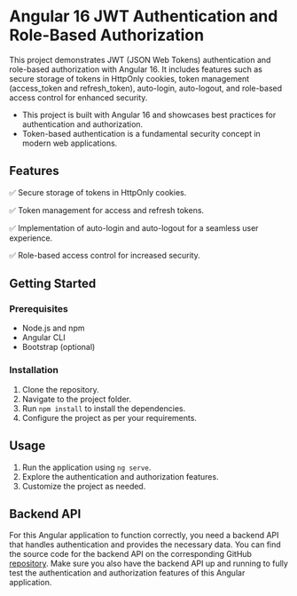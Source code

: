 # Angular 16 JWT Authentication and Role-Based Authorization

This project demonstrates JWT (JSON Web Tokens) authentication and role-based authorization with Angular 16. It includes features such as secure storage of tokens in HttpOnly cookies, token management (access_token and refresh_token), auto-login, auto-logout, and role-based access control for enhanced security.
- This project is built with Angular 16 and showcases best practices for authentication and authorization.
- Token-based authentication is a fundamental security concept in modern web applications.
## Features

✅ Secure storage of tokens in HttpOnly cookies.

✅ Token management for access and refresh tokens.

✅ Implementation of auto-login and auto-logout for a seamless user experience.

✅ Role-based access control for increased security.

## Getting Started

### Prerequisites

- Node.js and npm
- Angular CLI
- Bootstrap (optional)

### Installation

1. Clone the repository.
2. Navigate to the project folder.
3. Run `npm install` to install the dependencies.
4. Configure the project as per your requirements.

## Usage

1. Run the application using `ng serve`.
2. Explore the authentication and authorization features.
3. Customize the project as needed.

## Backend API
For this Angular application to function correctly, you need a backend API that handles authentication and provides the necessary data.
You can find the source code for the backend API on the corresponding GitHub [repository](https://github.com/MossaabFrifita/spring-boot-3-security-6-jwt).
Make sure you also have the backend API up and running to fully test the authentication and authorization features of this Angular application.



